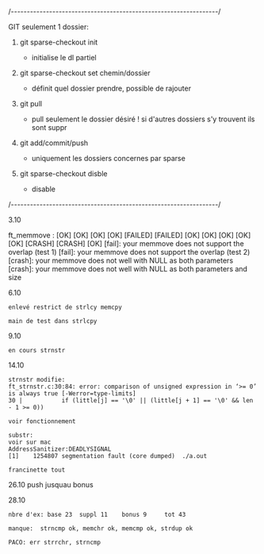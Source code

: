 /-----------------------------------------------------------------/

GIT seulement 1 dossier:

1.	git sparse-checkout init
	- initialise le dl partiel

2.	git sparse-checkout set chemin/dossier
	- définit quel dossier prendre, possible de rajouter

3.	git pull
	- pull seulement le dossier désiré
	! si d'autres dossiers s'y trouvent ils sont suppr

4.	git add/commit/push
	- uniquement les dossiers concernes par sparse

5.	git sparse-checkout disble
	- disable

/-----------------------------------------------------------------/


3.10

ft_memmove      : [OK] [OK] [OK] [OK] [FAILED] [FAILED] [OK] [OK] [OK] [OK] [OK] [CRASH] [CRASH] [OK]
[fail]: your memmove does not support the overlap (test 1)
[fail]: your memmove does not support the overlap (test 2)
[crash]: your memmove does not well with NULL as both parameters
[crash]: your memmove does not well with NULL as both parameters and size

6.10

	enlevé restrict de strlcy memcpy 

	main de test dans strlcpy

9.10

	en cours strnstr

14.10

	strnstr modifie: 
	ft_strnstr.c:30:84: error: comparison of unsigned expression in ‘>= 0’ is always true [-Werror=type-limits]
	30 |           if (little[j] == '\0' || (little[j + 1] == '\0' && len - 1 >= 0))

	voir fonctionnement 

	substr:
	voir sur mac 
	AddressSanitizer:DEADLYSIGNAL
	[1]    1254807 segmentation fault (core dumped)  ./a.out

	francinette tout

26.10
	push jusquau bonus

28.10

	nbre d'ex: base 23	suppl 11	bonus 9		tot 43

	manque:  strncmp ok, memchr ok, memcmp ok, strdup ok

	PACO: err strrchr, strncmp
